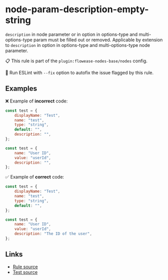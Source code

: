 [//]: # "File generated from a template. Do not edit this file directly."

# node-param-description-empty-string

`description` in node parameter or in option in options-type and multi-options-type param must be filled out or removed. Applicable by extension to `description` in option in options-type and multi-options-type node parameter.

📋 This rule is part of the `plugin:flowease-nodes-base/nodes` config.

🔧 Run ESLint with `--fix` option to autofix the issue flagged by this rule.

## Examples

❌ Example of **incorrect** code:

```js
const test = {
	displayName: "Test",
	name: "test",
	type: "string",
	default: "",
	description: "",
};

const test = {
	name: "User ID",
	value: "userId",
	description: "",
};
```

✅ Example of **correct** code:

```js
const test = {
	displayName: "Test",
	name: "test",
	type: "string",
	default: "",
};

const test = {
	name: "User ID",
	value: "userId",
	description: "The ID of the user",
};
```

## Links

- [Rule source](../../lib/rules/node-param-description-empty-string.ts)
- [Test source](../../tests/node-param-description-empty-string.test.ts)
